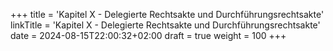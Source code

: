 +++
title = 'Kapitel X - Delegierte Rechtsakte und Durchführungsrechtsakte'
linkTitle = 'Kapitel X - Delegierte Rechtsakte und Durchführungsrechtsakte'
date = 2024-08-15T22:00:32+02:00
draft = true
weight = 100
+++
